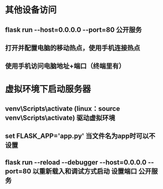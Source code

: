 # 其他设备访问
## flask run --host=0.0.0.0 --port=80 公开服务
## 打开并配置电脑的移动热点，使用手机连接热点
## 使用手机访问电脑地址+端口（终端里有）

# 虚拟环境下启动服务器
## venv\Scripts\activate (linux：source venv\Scripts\activate) 驱动虚拟环境
## set FLASK_APP='app.py' 当文件名为app时可以不设置
## flask run --reload --debugger --host=0.0.0.0 --port=80 以重新载入和调试方式启动 设置端口 公开服务